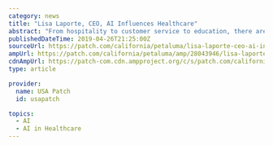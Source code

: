 ```yaml
---
category: news
title: "Lisa Laporte, CEO, AI Influences Healthcare"
abstract: "From hospitality to customer service to education, there are very few sectors that are not experiencing a technological revolution and healthcare is no exception. From digitized records to barcode scanners helping to manage inventory, technology is helping ..."
publishedDateTime: 2019-04-26T21:25:00Z
sourceUrl: https://patch.com/california/petaluma/lisa-laporte-ceo-ai-influences-healthcare
ampUrl: https://patch.com/california/petaluma/amp/28043946/lisa-laporte-ceo-ai-influences-healthcare
cdnAmpUrl: https://patch-com.cdn.ampproject.org/c/s/patch.com/california/petaluma/amp/28043946/lisa-laporte-ceo-ai-influences-healthcare
type: article

provider:
  name: USA Patch
  id: usapatch

topics:
  - AI
  - AI in Healthcare
---
```

